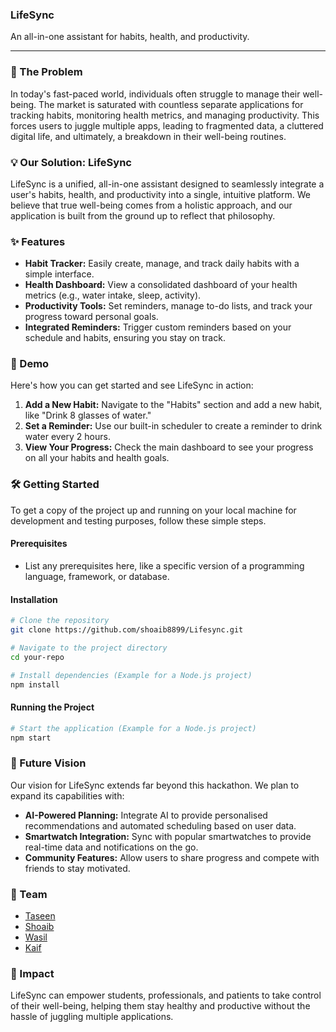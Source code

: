 ### LifeSync

An all-in-one assistant for habits, health, and productivity.

-----

### 🎯 The Problem

In today's fast-paced world, individuals often struggle to manage their well-being. The market is saturated with countless separate applications for tracking habits, monitoring health metrics, and managing productivity. This forces users to juggle multiple apps, leading to fragmented data, a cluttered digital life, and ultimately, a breakdown in their well-being routines.

### 💡 Our Solution: LifeSync

LifeSync is a unified, all-in-one assistant designed to seamlessly integrate a user's habits, health, and productivity into a single, intuitive platform. We believe that true well-being comes from a holistic approach, and our application is built from the ground up to reflect that philosophy.

### ✨ Features

  * **Habit Tracker:** Easily create, manage, and track daily habits with a simple interface.
  * **Health Dashboard:** View a consolidated dashboard of your health metrics (e.g., water intake, sleep, activity).
  * **Productivity Tools:** Set reminders, manage to-do lists, and track your progress toward personal goals.
  * **Integrated Reminders:** Trigger custom reminders based on your schedule and habits, ensuring you stay on track.

### 🚀 Demo

Here's how you can get started and see LifeSync in action:

1.  **Add a New Habit:** Navigate to the "Habits" section and add a new habit, like "Drink 8 glasses of water."
2.  **Set a Reminder:** Use our built-in scheduler to create a reminder to drink water every 2 hours.
3.  **View Your Progress:** Check the main dashboard to see your progress on all your habits and health goals.

### 🛠️ Getting Started

To get a copy of the project up and running on your local machine for development and testing purposes, follow these simple steps.

#### Prerequisites

  * List any prerequisites here, like a specific version of a programming language, framework, or database.

#### Installation

```sh
# Clone the repository
git clone https://github.com/shoaib8899/Lifesync.git

# Navigate to the project directory
cd your-repo

# Install dependencies (Example for a Node.js project)
npm install
```

#### Running the Project

```sh
# Start the application (Example for a Node.js project)
npm start
```

### 🔮 Future Vision

Our vision for LifeSync extends far beyond this hackathon. We plan to expand its capabilities with:

  * **AI-Powered Planning:** Integrate AI to provide personalised recommendations and automated scheduling based on user data.
  * **Smartwatch Integration:** Sync with popular smartwatches to provide real-time data and notifications on the go.
  * **Community Features:** Allow users to share progress and compete with friends to stay motivated.

### 🤝 Team

  * [Taseen](https://github.com/Taseen2)
  * [Shoaib](https://github.com/shoaib8899)
  * [Wasil]()
  * [Kaif]()

### 💖 Impact

LifeSync can empower students, professionals, and patients to take control of their well-being, helping them stay healthy and productive without the hassle of juggling multiple applications.
